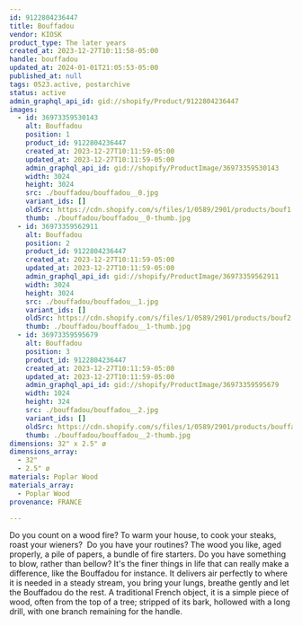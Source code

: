 ```yaml
---
id: 9122804236447
title: Bouffadou
vendor: KIOSK
product_type: The later years
created_at: 2023-12-27T10:11:58-05:00
handle: bouffadou
updated_at: 2024-01-01T21:05:53-05:00
published_at: null
tags: 0523.active, postarchive
status: active
admin_graphql_api_id: gid://shopify/Product/9122804236447
images:
  - id: 36973359530143
    alt: Bouffadou
    position: 1
    product_id: 9122804236447
    created_at: 2023-12-27T10:11:59-05:00
    updated_at: 2023-12-27T10:11:59-05:00
    admin_graphql_api_id: gid://shopify/ProductImage/36973359530143
    width: 3024
    height: 3024
    src: ./bouffadou/bouffadou__0.jpg
    variant_ids: []
    oldSrc: https://cdn.shopify.com/s/files/1/0589/2901/products/bouf1.jpg?v=1703689918
    thumb: ./bouffadou/bouffadou__0-thumb.jpg
  - id: 36973359562911
    alt: Bouffadou
    position: 2
    product_id: 9122804236447
    created_at: 2023-12-27T10:11:59-05:00
    updated_at: 2023-12-27T10:11:59-05:00
    admin_graphql_api_id: gid://shopify/ProductImage/36973359562911
    width: 3024
    height: 3024
    src: ./bouffadou/bouffadou__1.jpg
    variant_ids: []
    oldSrc: https://cdn.shopify.com/s/files/1/0589/2901/products/bouf2.jpg?v=1703689918
    thumb: ./bouffadou/bouffadou__1-thumb.jpg
  - id: 36973359595679
    alt: Bouffadou
    position: 3
    product_id: 9122804236447
    created_at: 2023-12-27T10:11:59-05:00
    updated_at: 2023-12-27T10:11:59-05:00
    admin_graphql_api_id: gid://shopify/ProductImage/36973359595679
    width: 1024
    height: 324
    src: ./bouffadou/bouffadou__2.jpg
    variant_ids: []
    oldSrc: https://cdn.shopify.com/s/files/1/0589/2901/products/bouffadou.png?v=1703689919
    thumb: ./bouffadou/bouffadou__2-thumb.jpg
dimensions: 32" x 2.5" ø
dimensions_array:
  - 32"
  - 2.5" ø
materials: Poplar Wood
materials_array:
  - Poplar Wood
provenance: FRANCE

---
```


Do you count on a wood fire? To warm your house, to cook your steaks, roast your wieners?  Do you have your routines? The wood you like, aged properly, a pile of papers, a bundle of fire starters. Do you have something to blow, rather than bellow? It's the finer things in life that can really make a difference, like the Bouffadou for instance. It delivers air perfectly to where it is needed in a steady stream, you bring your lungs, breathe gently and let the Bouffadou do the rest. A traditional French object, it is a simple piece of wood, often from the top of a tree; stripped of its bark, hollowed with a long drill, with one branch remaining for the handle.